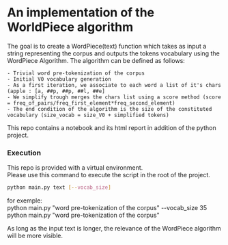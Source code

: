 # An implementation of the WorldPiece algorithm
The goal is to create a WordPiece(text) function which takes as input a string representing the corpus and outputs the tokens vocabulary using the WordPiece Algorithm.
The algorithm can be defined as follows:

    - Trivial word pre-tokenization of the corpus 
    - Initial V0 vocabulary generation  
    - As a first iteration, we associate to each word a list of it's chars (apple : [a, ##p, ##p, ##l, ##e]
    - We simplify trough merges the chars list using a score method (score = freq_of_pairs/freq_first_element*freq_second_element)
    - The end condition of the algorithm is the size of the constituted vocabulary (size_vocab = size_V0 + simplified tokens)

This repo contains a notebook and its html report in addition of the python project.

### Execution
This repo is provided with a virtual environment.</br>
Please use this command to execute the script in the root of the project.

```bash
python main.py text [--vocab_size]
```

for exemple:</br>
python main.py "word pre-tokenization of the corpus" --vocab_size 35</br>
python main.py "word pre-tokenization of the corpus"

As long as the input text is longer, the relevance of the WordPiece algorithm will be more visible.

